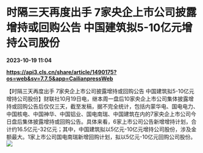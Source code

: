 # 时隔三天再度出手 7家央企上市公司披露增持或回购公告 中国建筑拟5-10亿元增持公司股份

**2023-10-19 11:04**

**https://api3.cls.cn/share/article/1490175?os=web&sv=7.7.5&app=CailianpressWeb**

【时隔三天再度出手 7家央企上市公司披露增持或回购公告 中国建筑拟5-10亿元增持公司股份】财联社10月19日电，继本周一盘后10家央企上市公司集体披露增持或回购公告后仅仅三天，截至发稿，据不完全统计，包括内蒙华电、国电电力、中国核电、中国神华、中国铝业、国电南瑞、中国建筑在内的7家央企上市公司今日盘后集体披露增持或回购公告。具体来看，6家上市公司公告新增增持计划，合计约16.5亿元-32亿元；其中，中国建筑拟以5亿元-10亿元增持公司股份，涉及金额最大。1家上市公司国电南瑞新增回购计划，拟以5亿元-10亿元回购公司股份。  
![](https://img.cls.cn/images/20231019/0GeS753E19.png)